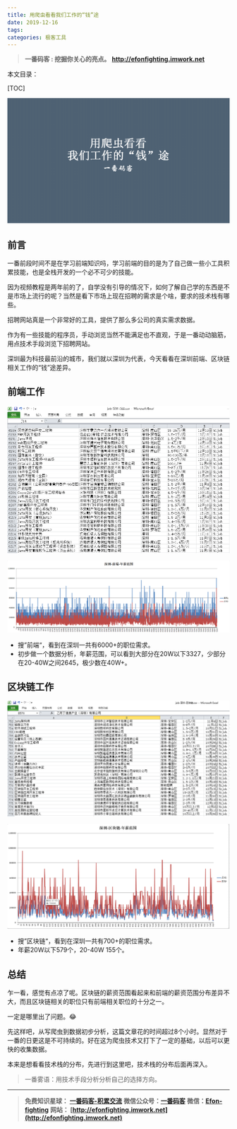 ```yaml
---
title: 用爬虫看看我们工作的“钱”途
date: 2019-12-16
tags: 
categories: 极客工具
---
```


> **一番码客 : 挖掘你关心的亮点。**
> **http://efonfighting.imwork.net**

本文目录：

[TOC]

![image-20191216065931549](2019-12-16-用爬虫看看前端工作的前途/image-20191216065931549.png)

<!-- more -->

## 前言

一番前段时间不是在学习前端知识吗，学习前端的目的是为了自己做一些小工具积累技能，也是全栈开发的一个必不可少的技能。

因为视频教程是两年前的了，自学没有引导的情况下，如何了解自己学的东西是不是市场上流行的呢？当然是看下市场上现在招聘的需求是个啥，要求的技术栈有哪些。

招聘网站真是一个非常好的工具，提供了那么多公司的真实需求数据。

作为有一些技能的程序员，手动浏览当然不能满足也不直观，于是一番动动脑筋，用点技术手段浏览下招聘网站。

深圳最为科技最前沿的城市，我们就以深圳为代表，今天看看在深圳前端、区块链相关工作的“钱”途差异。



## 前端工作

![image-20191216070459278](2019-12-16-用爬虫看看前端工作的前途/image-20191216070459278.png)

![image-20191216074409545](2019-12-16-用爬虫看看前端工作的前途/image-20191216074409545.png)

* 搜”前端“，看到在深圳一共有6000+的职位需求。
* 初步做一个数据分析，年薪范围，可以看到大部分在20W以下3327，少部分在20-40W之间2645，极少数在40W+。



## 区块链工作

![image-20191216074438975](2019-12-16-用爬虫看看前端工作的前途/image-20191216074438975.png)

![image-20191216074334199](2019-12-16-用爬虫看看前端工作的前途/image-20191216074334199.png)

* 搜”区块链“，看到在深圳一共有700+的职位需求。
* 年薪20W以下579个，20-40W 155个。

## 总结

乍一看，感觉有点凉了呢。区块链的薪资范围看起来和前端的薪资范围分布差异不大，而且区块链相关的职位只有前端相关职位的十分之一。

一定是哪里出了问题。😂

先这样吧，从写爬虫到数据初步分析，这篇文章花的时间超过8个小时。显然对于一番的日更这是不可持续的。好在这为爬虫技术又打下了一定的基础，以后可以更快的收集数据。

本来是想看看技术栈的分布，先进行到这里吧，技术栈的分布后面再深入。

> 一番雾语：用技术手段分析分析自己的选择方向。

------------------

> **免费知识星球： [一番码客-积累交流](http://efonfighting.imwork.net/efonmark-blog/%E7%AE%80%E4%BB%8B/zhishixingqiu1.png)**
> **微信公众号：[一番码客](http://efonfighting.imwork.net/efonmark-blog/%E7%AE%80%E4%BB%8B/guanzhu_1.jpg)**
> **微信：[Efon-fighting](http://efonfighting.imwork.net/efonmark-blog/%E7%AE%80%E4%BB%8B/weixin.jpg)**
> **网站： [http://efonfighting.imwork.net](http://efonfighting.imwork.net)**